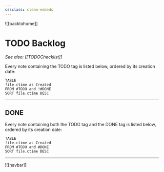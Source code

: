 ```yaml
---
cssclass: clean-embeds
---
```

![[backtohome]]
# TODO Backlog

*See also: [[TODOChecklist]]*

Every note containing the TODO tag is listed below, ordered by its creation date:

```dataview
TABLE
file.ctime as Created
FROM #TODO and !#DONE
SORT file.ctime DESC
```


---

## DONE

Every note containing both the TODO tag and the DONE tag is listed below, ordered by its creation date:

```dataview
TABLE
file.ctime as Created
FROM #TODO and #DONE
SORT file.ctime DESC
```


---

![[navbar]]